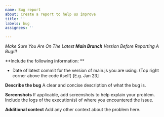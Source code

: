 ```yaml
---
name: Bug report
about: Create a report to help us improve
title: ''
labels: bug
assignees: ''

---
```


*Make Sure You Are On The Latest **Main Branch** Version Before Reporting A Bug!!!*

**Include the following information: **
- Date of latest commit for the version of main.js you are using. (Top right corner above the code itself) [E.g. Jan 23]

**Describe the bug**
A clear and concise description of what the bug is.

**Screenshots**
If applicable, add screenshots to help explain your problem. Include the logs of the execution(s) of where you encountered the issue.

**Additional context**
Add any other context about the problem here.
